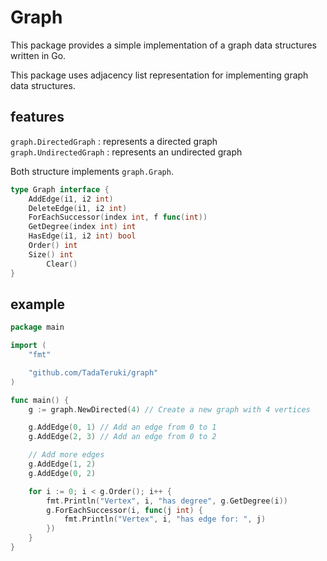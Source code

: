 # Graph

This package provides a simple implementation of a graph data structures written in Go.

This package uses adjacency list representation for implementing graph data structures.

## features

`graph.DirectedGraph` : represents a directed graph<br>
`graph.UndirectedGraph` : represents an undirected graph<br>

Both structure implements `graph.Graph`.
```go
type Graph interface {
	AddEdge(i1, i2 int)
	DeleteEdge(i1, i2 int)
	ForEachSuccessor(index int, f func(int))
	GetDegree(index int) int
	HasEdge(i1, i2 int) bool
	Order() int
	Size() int
    	Clear()
}
```

## example

```go
package main

import (
	"fmt"

	"github.com/TadaTeruki/graph"
)

func main() {
	g := graph.NewDirected(4) // Create a new graph with 4 vertices

	g.AddEdge(0, 1) // Add an edge from 0 to 1
	g.AddEdge(2, 3) // Add an edge from 0 to 2

	// Add more edges
	g.AddEdge(1, 2)
	g.AddEdge(0, 2)

	for i := 0; i < g.Order(); i++ {
		fmt.Println("Vertex", i, "has degree", g.GetDegree(i))
		g.ForEachSuccessor(i, func(j int) {
			fmt.Println("Vertex", i, "has edge for: ", j)
		})
	}
}

```
